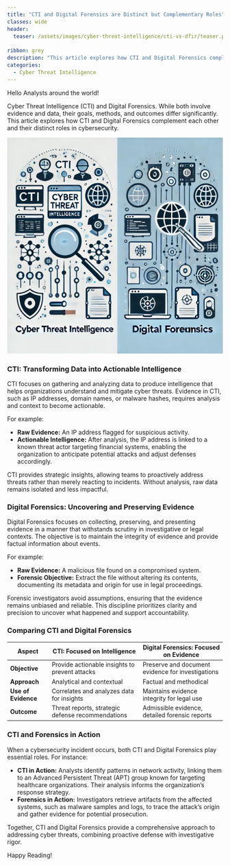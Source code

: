 ```yaml
---
title: "CTI and Digital Forensics are Distinct but Complementary Roles"
classes: wide
header:
  teaser: /assets/images/cyber-threat-intelligence/cti-vs-dfir/teaser.png

ribbon: grey
description: "This article explores how CTI and Digital Forensics complement each other and their distinct roles in cybersecurity."
categories:
  - Cyber Threat Intelligence
---
```


Hello Analysts around the world!

Cyber Threat Intelligence (CTI) and Digital Forensics. While both involve evidence and data, their goals, methods, and outcomes differ significantly. This article explores how CTI and Digital Forensics complement each other and their distinct roles in cybersecurity.

![CTI vs DFIR](/assets/images/cyber-threat-intelligence/cti-vs-dfir/teaser.png)


### CTI: Transforming Data into Actionable Intelligence

CTI focuses on gathering and analyzing data to produce intelligence that helps organizations understand and mitigate cyber threats. Evidence in CTI, such as IP addresses, domain names, or malware hashes, requires analysis and context to become actionable.

For example:

- **Raw Evidence:** An IP address flagged for suspicious activity.
- **Actionable Intelligence:** After analysis, the IP address is linked to a known threat actor targeting financial systems, enabling the organization to anticipate potential attacks and adjust defenses accordingly.

CTI provides strategic insights, allowing teams to proactively address threats rather than merely reacting to incidents. Without analysis, raw data remains isolated and less impactful.

### Digital Forensics: Uncovering and Preserving Evidence

Digital Forensics focuses on collecting, preserving, and presenting evidence in a manner that withstands scrutiny in investigative or legal contexts. The objective is to maintain the integrity of evidence and provide factual information about events.

For example:

- **Raw Evidence:** A malicious file found on a compromised system.
- **Forensic Objective:** Extract the file without altering its contents, documenting its metadata and origin for use in legal proceedings.

Forensic investigators avoid assumptions, ensuring that the evidence remains unbiased and reliable. This discipline prioritizes clarity and precision to uncover what happened and support accountability.

### Comparing CTI and Digital Forensics

| Aspect              | CTI: Focused on Intelligence                      | Digital Forensics: Focused on Evidence            |
| ------------------- | ------------------------------------------------- | ------------------------------------------------- |
| **Objective**       | Provide actionable insights to prevent attacks    | Preserve and document evidence for investigations |
| **Approach**        | Analytical and contextual                         | Factual and methodical                            |
| **Use of Evidence** | Correlates and analyzes data for insights         | Maintains evidence integrity for legal use        |
| **Outcome**         | Threat reports, strategic defense recommendations | Admissible evidence, detailed forensic reports    |

### CTI and Forensics in Action

When a cybersecurity incident occurs, both CTI and Digital Forensics play essential roles. For instance:

- **CTI in Action:** Analysts identify patterns in network activity, linking them to an Advanced Persistent Threat (APT) group known for targeting healthcare organizations. Their analysis informs the organization’s response strategy.
- **Forensics in Action:** Investigators retrieve artifacts from the affected systems, such as malware samples and logs, to trace the attack’s origin and gather evidence for potential prosecution.

Together, CTI and Digital Forensics provide a comprehensive approach to addressing cyber threats, combining proactive defense with investigative rigor.

Happy Reading!